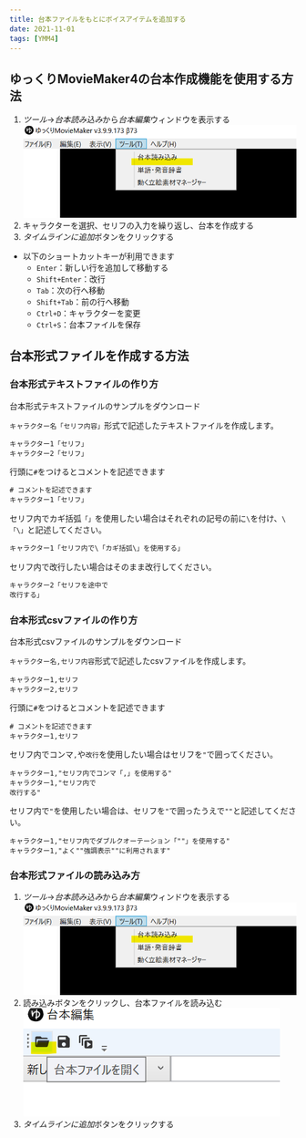 ```yaml
---
title: 台本ファイルをもとにボイスアイテムを追加する
date: 2021-11-01
tags: [YMM4]
---
```

## ゆっくりMovieMaker4の台本作成機能を使用する方法
1. *ツール*→*台本読み込み*から*台本編集*ウィンドウを表示する
![スクリーンショット](台本ファイルをもとにボイスアイテムを追加する_3821.png)
1. キャラクターを選択、セリフの入力を繰り返し、台本を作成する
1. *タイムラインに追加*ボタンをクリックする
- 以下のショートカットキーが利用できます
    - `Enter`：新しい行を追加して移動する
    - `Shift+Enter`：改行
    - `Tab`：次の行へ移動
    - `Shift+Tab`：前の行へ移動
    - `Ctrl+D`：キャラクターを変更
    - `Ctrl+S`：台本ファイルを保存

## 台本形式ファイルを作成する方法
### 台本形式テキストファイルの作り方

<Download url="https://object-storage.tyo1.conoha.io/v1/nc_4fac3ef0e6d843249e0ab2f1fc3e8f85/public/%E5%8F%B0%E6%9C%AC%E3%83%95%E3%82%A1%E3%82%A4%E3%83%AB%E3%82%B5%E3%83%B3%E3%83%97%E3%83%AB.txt">台本形式テキストファイルのサンプルをダウンロード</Download>

`キャラクター名「セリフ内容」`形式で記述したテキストファイルを作成します。 
```txt
キャラクター1「セリフ」
キャラクター2「セリフ」
```

行頭に`#`をつけるとコメントを記述できます
```txt
# コメントを記述できます
キャラクター1「セリフ」
```

セリフ内でカギ括弧`「」`を使用したい場合はそれぞれの記号の前に`\`を付け、`\「\」`と記述してください。  
```txt
キャラクター1「セリフ内で\「カギ括弧\」を使用する」
```

セリフ内で改行したい場合はそのまま改行してください。  
```txt
キャラクター2「セリフを途中で
改行する」
```

### 台本形式csvファイルの作り方

<Download url="https://object-storage.tyo1.conoha.io/v1/nc_4fac3ef0e6d843249e0ab2f1fc3e8f85/public/%E5%8F%B0%E6%9C%AC%E3%83%95%E3%82%A1%E3%82%A4%E3%83%AB%E3%82%B5%E3%83%B3%E3%83%97%E3%83%AB%20.csv">台本形式csvファイルのサンプルをダウンロード</Download>

`キャラクター名,セリフ内容`形式で記述したcsvファイルを作成します。
```csv
キャラクター1,セリフ
キャラクター2,セリフ
```

行頭に`#`をつけるとコメントを記述できます
```csv
# コメントを記述できます
キャラクター1,セリフ
```

セリフ内でコンマ`,`や`改行`を使用したい場合はセリフを`"`で囲ってください。  
```csv
キャラクター1,"セリフ内でコンマ「,」を使用する"
キャラクター1,"セリフ内で
改行する"
```

セリフ内で`"`を使用したい場合は、セリフを`"`で囲ったうえで`""`と記述してください。
```csv
キャラクター1,"セリフ内でダブルクオーテーション「""」を使用する"
キャラクター1,"よく""強調表示""に利用されます"
```

### 台本形式ファイルの読み込み方
1. *ツール*→*台本読み込み*から*台本編集*ウィンドウを表示する
![スクリーンショット](台本ファイルをもとにボイスアイテムを追加する_3821.png)
1. 読み込みボタンをクリックし、台本ファイルを読み込む
![スクリーンショット](台本ファイルをもとにボイスアイテムを追加する_4038.png)
1. *タイムラインに追加*ボタンをクリックする